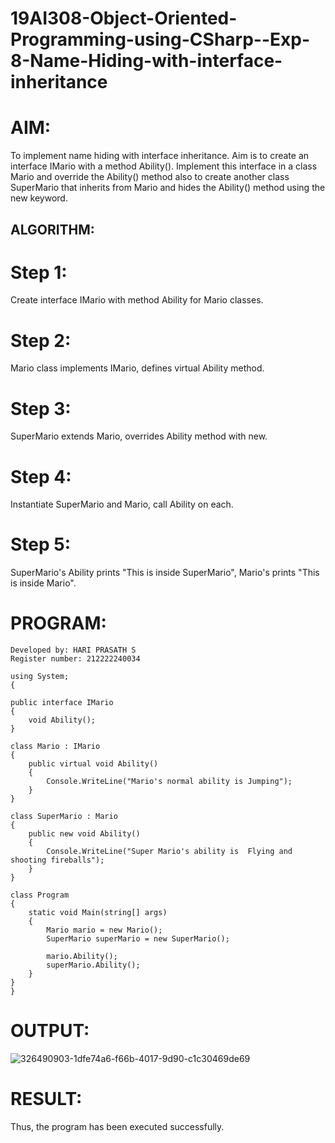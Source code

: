 # 19AI308-Object-Oriented-Programming-using-CSharp--Exp-8-Name-Hiding-with-interface-inheritance
# AIM:
To implement name hiding with interface inheritance. Aim is to create an interface IMario with a method Ability(). 
Implement this interface in a class Mario and override the Ability() method also to create another class SuperMario that inherits from Mario 
and hides the Ability() method using the new keyword.

## ALGORITHM:
# Step 1:
Create interface IMario with method Ability for Mario classes.

# Step 2:
Mario class implements IMario, defines virtual Ability method.

# Step 3:
SuperMario extends Mario, overrides Ability method with new.

# Step 4:
Instantiate SuperMario and Mario, call Ability on each.

# Step 5:
SuperMario's Ability prints "This is inside SuperMario", Mario's prints "This is inside Mario".

# PROGRAM:
```
Developed by: HARI PRASATH S
Register number: 212222240034
```

```
using System;
{
    
public interface IMario
{
    void Ability();
}

class Mario : IMario
{
    public virtual void Ability()
    {
        Console.WriteLine("Mario's normal ability is Jumping");
    }
}

class SuperMario : Mario
{
    public new void Ability()
    {
        Console.WriteLine("Super Mario's ability is  Flying and shooting fireballs");
    }
}

class Program
{
    static void Main(string[] args)
    {
        Mario mario = new Mario();
        SuperMario superMario = new SuperMario();

        mario.Ability(); 
        superMario.Ability();
    }
}
}
```
# OUTPUT:
![326490903-1dfe74a6-f66b-4017-9d90-c1c30469de69](https://github.com/hariprasath5106/-Exp-8-Name-Hiding-with-interface-inheritance/assets/111515488/f7425046-1592-4ebd-ab32-9f7564e54550)

# RESULT:
Thus, the program has been executed successfully.
